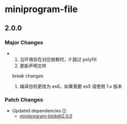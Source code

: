 # miniprogram-file

## 2.0.0

### Major Changes

- 1. 当环境存在对应依赖时，if 跳过 polyfill
  2. 更新声明文件

  break changes

  1. 编译目标更改为 es6，如果需要 es5 请使用 1.x 版本

### Patch Changes

- Updated dependencies []:
  - miniprogram-blob@2.0.0
